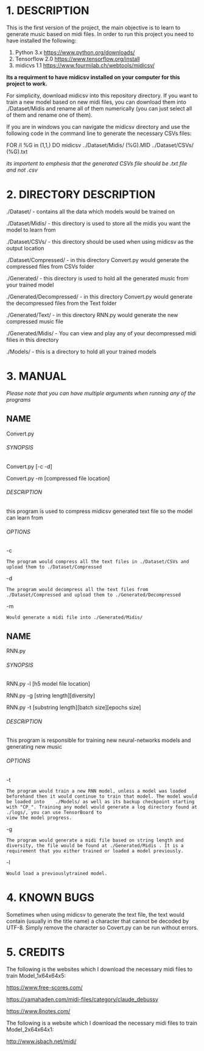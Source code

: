 # 1. DESCRIPTION

This is the first version of the project, the main objective is to learn to generate music based on midi files. In order to run this project you need to have installed the following:

1. Python 3.x		https://www.python.org/downloads/
2. Tensorflow 2.0	https://www.tensorflow.org/install
3. midicvs 1.1		https://www.fourmilab.ch/webtools/midicsv/


**Its a requirment to have midicsv installed on your computer for this project to work.**

For simplicity, download midicsv into
this repository directory. If you want to train a new model based on new midi files, you can download them into ./Dataset/Midis
and rename all of them numerically (you can just select all of them and rename one of them).

If you are in windows you can navigate the midicsv directory and use the following code in the command line to generate the necessary CSVs files:

FOR /l %G in (1,1,<number of files>) DO midicsv ../Dataset/Midis/<filename> (%G).MID ../Dataset/CSVs/<file name> (%G).txt

*its importent to emphesis that the generated CSVs file should be .txt file and not .csv*


# 2. DIRECTORY DESCRIPTION 

./Dataset/ - contains all the data which models would be trained on

./Dataset/Midis/ - this directory is used to store all the midis you want the model to learn from

./Dataset/CSVs/ - this directory should be used when using midicsv as the output location

./Dataset/Compressed/ - in this directory Convert.py would generate the compressed files from CSVs folder


./Generated/ - this directory is used to hold all the generated music from your trained model

./Generated/Decompressed/ - in this directory Convert.py would generate the decompressed files from the Text folder

./Generated/Text/ - in this directory RNN.py would generate the new compressed music file

./Generated/Midis/ - You can view and play any of your decompressed midi filies in this directory

./Models/ - this is a directory to hold all your trained models


# 3. MANUAL

*Please note that you can have multiple arguments when running any of the programs*

## NAME

Convert.py

###### SYNOPSIS

Convert.py [-c -d]

Convert.py -m [compressed file location]

###### DESCRIPTION

this program is used to compress midicsv generated text file so the model can learn from

###### OPTIONS

-c

	The program would compress all the text files in ./Dataset/CSVs and upload them to ./Dataset/Compressed

-d

	The program would decompress all the text files from ./Dataset/Compressed and upload them to ./Generated/Decompressed

-m

	Would generate a midi file into ./Generated/Midis/


## NAME

RNN.py

###### SYNOPSIS

RNN.py -l [h5 model file location]

RNN.py -g [string length][diversity]

RNN.py -t [substring length][batch size][epochs size]

###### DESCRIPTION

This program is responsible for training new neural-networks models and generating new music

###### OPTIONS

-t

	The program would train a new RNN model, unless a model was loaded beforehand then it would continue to train that model. The model would be loaded into 	./Models/ as well as its backup checkpoint starting with "CP_". Training any model would generate a log directory found at ./logs/, you can use TensorBoard to
	view the model progress.

-g

	The program would generate a midi file based on string length and diversity, the file would be found at ./Generated/Midis . It is a requirement that you either trained or loaded a model previously.

-l

	Would load a previouslytrained model.


# 4. KNOWN BUGS

Sometimes when using midicsv to generate the text file, the text would contain (usually in the title name) a character that cannot be decoded by UTF-8. Simply remove the character so Covert.py can be run without errors.

# 5. CREDITS

The following is the websites which I download the necessary midi files to train Model_1x64x64x5:

https://www.free-scores.com/

https://yamahaden.com/midi-files/category/claude_debussy

https://www.8notes.com/

The following is a website which I download the necessary midi files to train Model_2x64x64x1:

http://www.jsbach.net/midi/
